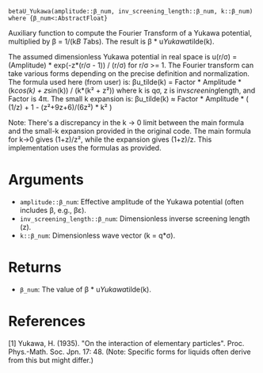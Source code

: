 ```
betaU_Yukawa(amplitude::β_num, inv_screening_length::β_num, k::β_num) where {β_num<:AbstractFloat}
```

Auxiliary function to compute the Fourier Transform of a Yukawa potential, multiplied by β = 1/(k*B T*abs). The result is β * u*Yukawa*tilde(k).

The assumed dimensionless Yukawa potential in real space is u(r/σ) = (Amplitude) * exp(-z*(r/σ - 1)) / (r/σ) for r/σ >= 1. The Fourier transform can take various forms depending on the precise definition and normalization. The formula used here (from user) is: βu_tilde(k) = Factor * Amplitude * (k*cos(k) + z*sin(k)) / (k*(k² + z²)) where k is qσ, z is inv*screening*length, and Factor is 4π. The small k expansion is: βu_tilde(k) ≈ Factor * Amplitude * ( (1/z) + 1 - (z²+9z+6)/(6z²) * k² )

Note: There's a discrepancy in the k -> 0 limit between the main formula and the small-k expansion provided in the original code. The main formula for k->0 gives (1+z)/z², while the expansion gives (1+z)/z. This implementation uses the formulas as provided.

# Arguments

  * `amplitude::β_num`: Effective amplitude of the Yukawa potential (often includes β, e.g., βε).
  * `inv_screening_length::β_num`: Dimensionless inverse screening length (z).
  * `k::β_num`: Dimensionless wave vector (k = q*σ).

# Returns

  * `β_num`: The value of β * u*Yukawa*tilde(k).

# References

[1] Yukawa, H. (1935). "On the interaction of elementary particles". Proc. Phys.-Math. Soc. Jpn. 17: 48.     (Note: Specific forms for liquids often derive from this but might differ.)
